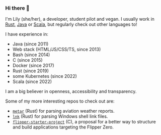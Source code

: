 ### Hi there 👋

I'm Lily (she/her), a developer, student pilot and vegan. I usually work in [Rust], [Java] or [Scala], but regularly check out other languages to!

I have experience in:
- Java (since 2011)
- Web stack (HTML/JS/CSS/TS, since 2013)
- Bash (since 2014)
- C (since 2015)
- Docker (since 2017)
- Rust (since 2019)
- some Kubernetes (since 2022)
- Scala (since 2022)

I am a big believer in openness, accessibility and transparency.

Some of my more interesting repos to check out are:

- [`metar`] (Rust) for parsing aviation weather reports.
- [`lnk`] (Rust) for parsing Windows shell link files.
- [`flipper-starter-project`] (C), a proposal for a better way to structure and build applications targeting the Flipper Zero.

[Rust]: https://rust-lang.org
[Java]: https://java.com
[Scala]: https://scala-lang.org
[`metar`]: https://crates.io/crates/metar
[`lnk`]: https://crates.io/crates/lnk
[`flipper-starter-project`]: https://github.com/lilopkins/flipper-starter-project
